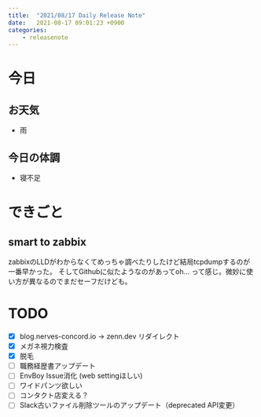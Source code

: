 ```yaml
---
title:  "2021/08/17 Daily Release Note"
date:   2021-08-17 09:01:23 +0900
categories:
    - releasenote
---
```

# 今日

## お天気

* 雨

## 今日の体調

* 寝不足

# できごと

## smart to zabbix

zabbixのLLDがわからなくてめっちゃ調べたりしたけど結局tcpdumpするのが一番早かった。
そしてGithubに似たようなのがあってoh... って感じ。微妙に使い方が異なるのでまだセーフだけども。


# TODO 

- [x] blog.nerves-concord.io -> zenn.dev リダイレクト
- [x] メガネ視力検査
- [x] 脱毛
- [ ] 職務経歴書アップデート
- [ ] EnvBoy Issue消化 (web settingほしい)
- [ ] ワイドパンツ欲しい
- [ ] コンタクト店変える？
- [ ] Slack古いファイル削除ツールのアップデート（deprecated API変更）
